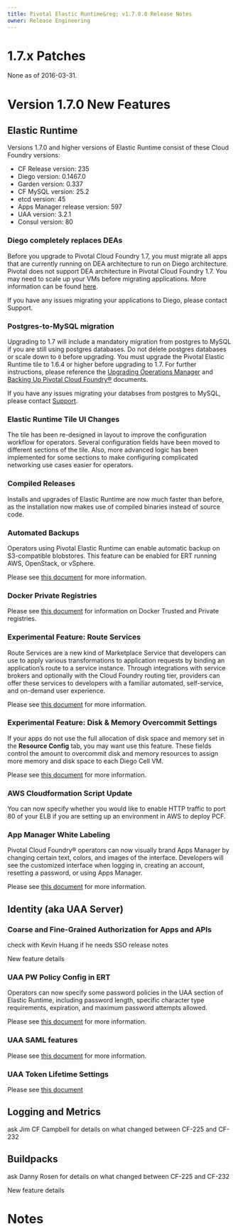 ```yaml
---
title: Pivotal Elastic Runtime&reg; v1.7.0.0 Release Notes
owner: Release Engineering
---
```

# 1.7.x Patches
None as of 2016-03-31.

# Version 1.7.0 New Features

## Elastic Runtime

Versions 1.7.0 and higher versions of Elastic Runtime consist of these Cloud Foundry versions:

- CF Release version: 235
- Diego version: 0.1467.0
- Garden version: 0.337
- CF MySQL version: 25.2
- etcd version: 45
- Apps Manager release version: 597
- UAA version: 3.2.1
- Consul version: 80
 
### Diego completely replaces DEAs

Before you upgrade to Pivotal Cloud Foundry 1.7, you must migrate all apps that are currently running on DEA architecture to run on Diego architecture. Pivotal does not support DEA architecture in Pivotal Cloud Foundry 1.7. You may need to scale up your VMs before migrating applications. More information can be found [here](../../customizing/apps-enable-diego.html).

If you have any issues migrating your applications to Diego, please contact Support.

### Postgres-to-MySQL migration

Upgrading to 1.7 will include a mandatory migration from postgres to MySQL if you are still using postgres databases. Do not delete postgres databases or scale down to `0` before upgrading. You must upgrade the Pivotal Elastic Runtime tile to 1.6.4 or higher before upgrading to 1.7. For further instructions, please reference the [Upgrading Operations Manager](../../customizing/upgrading-pcf.html#prepare-db) and [Backing Up Pivotal Cloud Foundry&reg;](../../customizing/backup-restore/backup-pcf.html) documents.

If you have any issues migrating your databses from postgres to MySQL, please contact [Support]().

### Elastic Runtime Tile UI Changes

The tile has been re-designed in layout to improve the configuration workflow for operators. Several configuration fields have been moved to different sections of the tile. Also, more advanced logic has been implemented for some sections to make configuring complicated networking use cases easier for operators.

### Compiled Releases

Installs and upgrades of Elastic Runtime are now much faster than before, as the installation now makes use of compiled binaries instead of source code.

### Automated Backups

Operators using Pivotal Elastic Runtime can enable automatic backup on S3-compatible blobstores. This feature can be enabled for ERT running AWS, OpenStack, or vSphere.

Please see [this document](../../customizing/backup-restore/backup-pcf.html#backup-mysql) for more information.

### Docker Private Registries

Please see [this document](../../opsguide/docker-registry.html) for information on Docker Trusted and Private registries.

### Experimental Feature: Route Services
Route Services are a new kind of Marketplace Service that developers can use to apply various transformations to application requests by binding an application’s route to a service instance. Through integrations with service brokers and optionally with the Cloud Foundry routing tier, providers can offer these services to developers with a familiar automated, self-service, and on-demand user experience.

Please see [this document](../../services/route-services.html) for more information.

### Experimental Feature: Disk & Memory Overcommit Settings

If your apps do not use the full allocation of disk space and memory set in the <strong>Resource Config</strong> tab, you may want use this feature. These fields control the amount to overcommit disk and memory resources to assign more memory and disk space to each Diego Cell VM.

Please see [this document](../../customizing/cloudform-er-config.html#experimental-features) for more information.

### AWS Cloudformation Script Update

You can now specify whether you would like to enable HTTP traffic to port 80 of your ELB if you are setting up an environment in AWS to deploy PCF.

### App Manager White Labeling
Pivotal Cloud Foundry® operators can now visually brand Apps Manager by changing certain text, colors, and images of the interface. Developers will see the customized interface when logging in, creating an account, resetting a password, or using Apps Manager.

Please see [this document](../../opsguide/custom-branding.html) for more information.

##  Identity (aka UAA Server)

### Coarse and Fine-Grained Authorization for Apps and APIs

check with Kevin Huang if he needs SSO release notes

New feature details

### UAA PW Policy Config in ERT

Operators can now specify some password policies in the UAA section of Elastic Runtime, including password length, specific character type requirements, expiration, and maximum password attempts allowed.

Please see [this document](../../opsguide/pw-policy.html) for more information.

### UAA SAML features
Please see [this document](../../opsguide/auth-sso.html) for more information.

### UAA Token Lifetime Settings
Please see [this document](../../customizing/pcf-aws-manual-er-config.html#er-auth-config)
 
## Logging and Metrics

ask Jim CF Campbell for details on what changed between CF-225 and CF-232


## Buildpacks

ask Danny Rosen for details on what changed between CF-225 and CF-232

New feature details

# Notes
